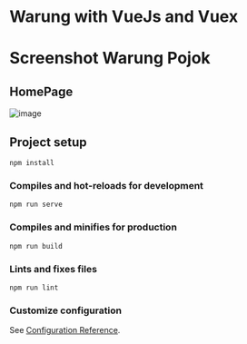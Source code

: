 # Warung with VueJs and Vuex

# Screenshot Warung Pojok

## HomePage
![image](https://user-images.githubusercontent.com/72298156/104344465-c1e89080-552f-11eb-91dc-e27433c374a8.png)


## Project setup
```
npm install
```

### Compiles and hot-reloads for development
```
npm run serve
```

### Compiles and minifies for production
```
npm run build
```

### Lints and fixes files
```
npm run lint
```

### Customize configuration
See [Configuration Reference](https://cli.vuejs.org/config/).
